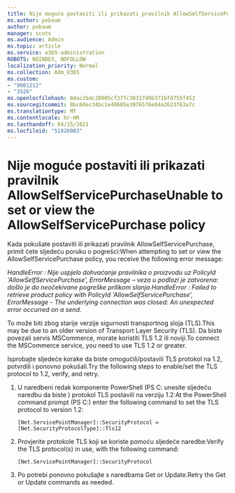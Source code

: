 ```yaml
---
title: Nije moguće postaviti ili prikazati pravilnik AllowSelfServicePurchase
ms.author: pebaum
author: pebaum
manager: scotv
ms.audience: Admin
ms.topic: article
ms.service: o365-administration
ROBOTS: NOINDEX, NOFOLLOW
localization_priority: Normal
ms.collection: Adm_O365
ms.custom:
- "9001212"
- "3526"
ms.openlocfilehash: 8dac2bdc20905cf37fc30317d9b371bfd755f452
ms.sourcegitcommit: 8bc60ec34bc1e40685e3976576e04a2623f63a7c
ms.translationtype: MT
ms.contentlocale: hr-HR
ms.lasthandoff: 04/15/2021
ms.locfileid: "51826083"
---
```

# <a name="unable-to-set-or-view-the-allowselfservicepurchase-policy"></a><span data-ttu-id="69b08-102">Nije moguće postaviti ili prikazati pravilnik AllowSelfServicePurchase</span><span class="sxs-lookup"><span data-stu-id="69b08-102">Unable to set or view the AllowSelfServicePurchase policy</span></span>

<span data-ttu-id="69b08-103">Kada pokušate postaviti ili prikazati pravilnik AllowSelfServicePurchase, primit ćete sljedeću poruku o pogrešci:</span><span class="sxs-lookup"><span data-stu-id="69b08-103">When attempting to set or view the AllowSelfServicePurchase policy, you receive the following error message:</span></span>

<span data-ttu-id="69b08-104">*HandleError : Nije uspjelo dohvaćanje pravilnika o proizvodu uz PolicyId 'AllowSelfServicePurchase', ErrorMessage – veza u podlozi je zatvorena: došlo je do neočekivane pogreške prilikom slanja.*</span><span class="sxs-lookup"><span data-stu-id="69b08-104">*HandleError : Failed to retrieve product policy with PolicyId 'AllowSelfServicePurchase', ErrorMessage - The underlying connection was closed: An unexpected error occurred on a send.*</span></span>

<span data-ttu-id="69b08-105">To može biti zbog starije verzije sigurnosti transportnog sloja (TLS).</span><span class="sxs-lookup"><span data-stu-id="69b08-105">This may be due to an older version of Transport Layer Security (TLS).</span></span> <span data-ttu-id="69b08-106">Da biste povezali servis MSCommerce, morate koristiti TLS 1.2 ili noviji.</span><span class="sxs-lookup"><span data-stu-id="69b08-106">To connect the MSCommerce service, you need to use TLS 1.2 or greater.</span></span>  

<span data-ttu-id="69b08-107">Isprobajte sljedeće korake da biste omogućili/postavili TLS protokol na 1.2, potvrdili i ponovno pokušali.</span><span class="sxs-lookup"><span data-stu-id="69b08-107">Try the following steps to enable/set the TLS protocol to 1.2, verify, and retry.</span></span>
 1. <span data-ttu-id="69b08-108">U naredbeni redak komponente PowerShell (PS C: unesite sljedeću naredbu da biste \) protokol TLS postavili na verziju 1.2:</span><span class="sxs-lookup"><span data-stu-id="69b08-108">At the PowerShell command prompt (PS C:\) enter the following command to set the TLS protocol to version 1.2:</span></span>

    `[Net.ServicePointManager]::SecurityProtocol = [Net.SecurityProtocolType]::Tls12`

2. <span data-ttu-id="69b08-109">Provjerite protokole TLS koji se koriste pomoću sljedeće naredbe:</span><span class="sxs-lookup"><span data-stu-id="69b08-109">Verify the TLS protocol(s) in use, with the following command:</span></span>

    `[Net.ServicePointManager]::SecurityProtocol` 

3. <span data-ttu-id="69b08-110">Po potrebi ponovno pokušajte s naredbama Get or Update.</span><span class="sxs-lookup"><span data-stu-id="69b08-110">Retry the Get or Update commands as needed.</span></span>

